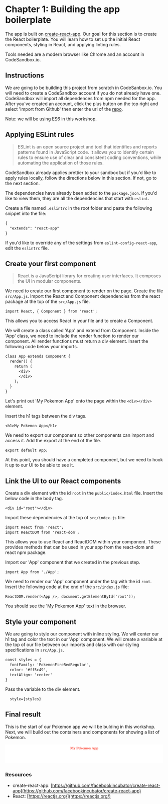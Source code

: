 # Chapter 1: Building the app boilerplate

The app is built on [create-react-app](https://github.com/facebookincubator/create-react-app). Our goal for this section is to create the React boilerplate. You will learn how to set up the initial React components, styling in React, and applying linting rules.

Tools needed are a modern browser like Chrome and an account in CodeSandbox.io. 

## Instructions

We are going to be building this project from scratch in CodeSanbox.io. You will need to create a CodeSandbox account if you do not already have one. CodeSandbox will import all dependences from npm needed for the app. After you've created an account, click the plus button on the top right and select 'Import from Github' then enter the url of the [repo]( https://github.com/rizcheldayao/workshop/tree/master/chapter0-code). 

Note: we will be using ES6 in this workshop. 

## Applying ESLint rules

> ESLint is an open source project and tool that identifies and reports patterns found in JavaScript code. It allows you to identify certain rules to ensure use of clear and consistent coding conventions, while automating the application of those rules. 

CodeSandbox already applies prettier to your sandbox but if you'd like to apply rules locally, follow the directions below in this section. If not, go to the next section.

The dependencies have already been added to the `package.json`. If you'd like to view them, they are all the dependencies that start with `eslint`. 

Create a file named `.eslintrc` in the root folder and paste the following snippet into the file: 

```
{
  "extends": "react-app"
}
```

If you'd like to override any of the settings from `eslint-config-react-app`, edit the `eslintrc` file.

## Create your first component

> React is a JavaScript library for creating user interfaces. It composes the UI in modular components.

We need to create our first component to render on the page. Create the file `src/App.js`. Import the React and Component dependencies from the react package at the top of the `src/App.js` file. 

```
import React, { Component } from 'react';
```

This allows you to access React in your file and to create a Component. 

We will create a class called 'App' and extend from Component. Inside the 'App' class, we need to include the render function to render our component. All render functions must return a div element. Insert the following code below your imports. 

```
class App extends Component {
  render() {
    return (
      <div>
      </div>
    );
  }
}
```

Let's print out 'My Pokemon App' onto the page within the `<div></div>` element. 

Insert the h1 tags between the div tags.

```
<h1>My Pokemon App</h1>
``` 

We need to export our component so other components can import and access it. Add the export at the end of the file.

```
export default App;
``` 

At this point, you should have a completed component, but we need to hook it up to our UI to be able to see it.

## Link the UI to our React components

Create a div element with the id `root` in the `public/index.html` file. Insert the below code in the body tag.

```
<div id="root"></div>
```

Import these dependencies at the top of `src/index.js` file: 

```
import React from 'react';
import ReactDOM from 'react-dom';
```

This allows you to use React and ReactDOM within your component. These provides methods that can be used in your app from the react-dom and react npm package. 

Import our 'App' component that we created in the previous step. 

``` 
import App from './App';
```

We need to render our 'App' component under the tag with the id `root`. Insert the following code at the end of the `src/index.js` file: 

```
ReactDOM.render(<App />, document.getElementById('root'));
```

You should see the 'My Pokemon App' text in the browser. 

## Style your component

We are going to style our component with inline styling. We will center our h1 tag and color the text in our 'App' component. We will create a variable at the top of our file between our imports and class with our styling specifications in `src/App.js`. 

```
const styles = {
  fontFamily: 'PokemonFireRedRegular',
  color: '#ff5c49',
  textAlign: 'center'
}
```

Pass the variable to the div element. 

```
  style={styles}
```

## Final result 

This is the start of our Pokemon app we will be bulding in this workshop. Next, we will build out the containers and components for showing a list of Pokemon. 

![Chapter 1 result](./images/chapter1.png)

### Resources
- create-react-app: [https://github.com/facebookincubator/create-react-app](https://github.com/facebookincubator/create-react-app)
- React: [https://reactjs.org/](https://reactjs.org/)

